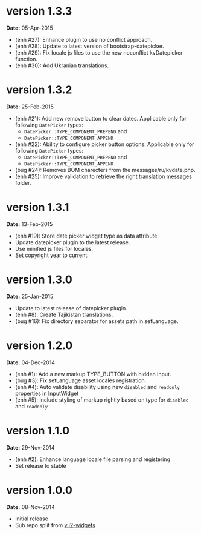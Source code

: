 version 1.3.3
=============
**Date:** 05-Apr-2015

- (enh #27): Enhance plugin to use no conflict approach.
- (enh #28): Update to latest version of bootstrap-datepicker.
- (enh #29): Fix locale js files to use the new noconflict kvDatepicker function.
- (enh #30): Add Ukranian translations.

version 1.3.2
=============
**Date:** 25-Feb-2015

- (enh #21): Add new remove button to clear dates. Applicable only for following `DatePicker` types:
    - `DatePicker::TYPE_COMPONENT_PREPEND` and 
    - `DatePicker::TYPE_COMPONENT_APPEND` 
- (enh #22): Ability to configure picker button options. Applicable only for following `DatePicker` types:
    - `DatePicker::TYPE_COMPONENT_PREPEND` and 
    - `DatePicker::TYPE_COMPONENT_APPEND` 
- (bug #24): Removes BOM charecters from the messages/ru/kvdate.php.
- (enh #25): Improve validation to retrieve the right translation messages folder.

version 1.3.1
=============
**Date:** 13-Feb-2015

- (enh #19): Store date picker widget type as data attribute
- Update datepicker plugin to the latest release.
- Use minified js files for locales.
- Set copyright year to current.

version 1.3.0
=============
**Date:** 25-Jan-2015

- Update to latest release of datepicker plugin.
- (enh #8): Create Tajikistan translations.
- (bug #16): Fix directory separator for assets path in setLanguage.

version 1.2.0
=============
**Date:** 04-Dec-2014

- (enh #1): Add a new markup TYPE_BUTTON with hidden input.
- (bug #3): Fix setLanguage asset locales registration.
- (enh #4): Auto validate disability using new `disabled` and `readonly` properties in InputWidget
- (enh #5): Include styling of markup rightly based on type for `disabled` and `readonly`

version 1.1.0
=============
**Date:** 29-Nov-2014

- (enh #2): Enhance language locale file parsing and registering
- Set release to stable

version 1.0.0
=============
**Date:** 08-Nov-2014

- Initial release 
- Sub repo split from [yii2-widgets](https://github.com/kartik-v/yii2-widgets)